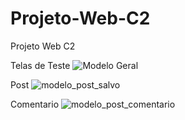 # Projeto-Web-C2
Projeto Web C2 

Telas de Teste
![Modelo Geral](https://github.com/JacoLeopoldino/Projeto-Web-C2/assets/118086103/d4636962-ae56-40fb-9f7d-ff634ccbd239)

Post 
![modelo_post_salvo](https://github.com/JacoLeopoldino/Projeto-Web-C2/assets/118086103/7b0df9f9-7c5f-4891-a298-8d0255861acd)

Comentario
![modelo_post_comentario](https://github.com/JacoLeopoldino/Projeto-Web-C2/assets/118086103/452ae97b-0416-476c-a970-32109006b853)
